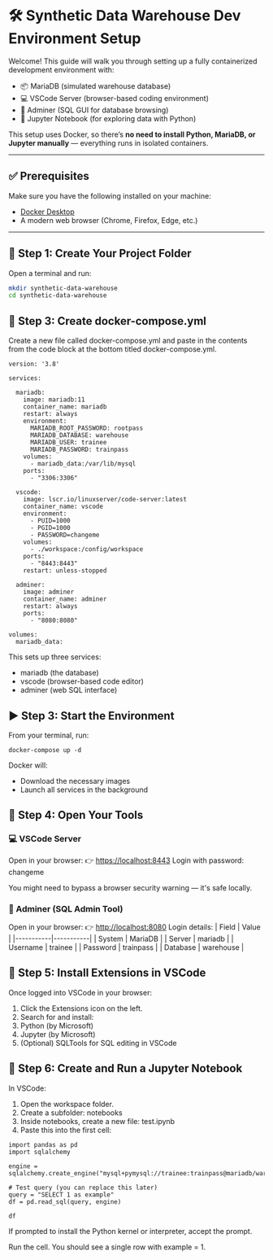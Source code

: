 # 🛠️ Synthetic Data Warehouse Dev Environment Setup

Welcome! This guide will walk you through setting up a fully containerized development environment with:

- 📦 MariaDB (simulated warehouse database)
- 💻 VSCode Server (browser-based coding environment)
- 🧠 Adminer (SQL GUI for database browsing)
- 🐍 Jupyter Notebook (for exploring data with Python)

This setup uses Docker, so there’s **no need to install Python, MariaDB, or Jupyter manually** — everything runs in isolated containers.

---

## ✅ Prerequisites

Make sure you have the following installed on your machine:

- [Docker Desktop](https://www.docker.com/products/docker-desktop)
- A modern web browser (Chrome, Firefox, Edge, etc.)

---

## 📁 Step 1: Create Your Project Folder

Open a terminal and run:

```bash
mkdir synthetic-data-warehouse
cd synthetic-data-warehouse
```

## 📄 Step 3: Create docker-compose.yml
Create a new file called docker-compose.yml and paste in the contents from the code block at the bottom titled docker-compose.yml.

```
version: '3.8'

services:

  mariadb:
    image: mariadb:11
    container_name: mariadb
    restart: always
    environment:
      MARIADB_ROOT_PASSWORD: rootpass
      MARIADB_DATABASE: warehouse
      MARIADB_USER: trainee
      MARIADB_PASSWORD: trainpass
    volumes:
      - mariadb_data:/var/lib/mysql
    ports:
      - "3306:3306"

  vscode:
    image: lscr.io/linuxserver/code-server:latest
    container_name: vscode
    environment:
      - PUID=1000
      - PGID=1000
      - PASSWORD=changeme
    volumes:
      - ./workspace:/config/workspace
    ports:
      - "8443:8443"
    restart: unless-stopped

  adminer:
    image: adminer
    container_name: adminer
    restart: always
    ports:
      - "8080:8080"

volumes:
  mariadb_data:
```

This sets up three services:

- mariadb (the database)
- vscode (browser-based code editor)
- adminer (web SQL interface)

## ▶️ Step 3: Start the Environment
From your terminal, run:
```
docker-compose up -d
```
Docker will:
- Download the necessary images
- Launch all services in the background

## 🔌 Step 4: Open Your Tools
### 💻 VSCode Server
Open in your browser:
👉 [https://localhost:8443](https://localhost:8443)
Login with password: changeme

You might need to bypass a browser security warning — it's safe locally.

### 🧠 Adminer (SQL Admin Tool)
Open in your browser:
👉 [http://localhost:8080](https://localhost:8080)
Login details:
| Field     | Value     |
|-----------|-----------|
| System    | MariaDB   |
| Server    | mariadb   |
| Username  | trainee   |
| Password  | trainpass |
| Database  | warehouse |

## 🧩 Step 5: Install Extensions in VSCode
Once logged into VSCode in your browser:

1. Click the Extensions icon on the left.
2. Search for and install:
3. Python (by Microsoft)
4. Jupyter (by Microsoft)
5. (Optional) SQLTools for SQL editing in VSCode

## 📓 Step 6: Create and Run a Jupyter Notebook
In VSCode:

1. Open the workspace folder.
2. Create a subfolder: notebooks
3. Inside notebooks, create a new file: test.ipynb
4. Paste this into the first cell:
```
import pandas as pd
import sqlalchemy

engine = sqlalchemy.create_engine("mysql+pymysql://trainee:trainpass@mariadb/warehouse")

# Test query (you can replace this later)
query = "SELECT 1 as example"
df = pd.read_sql(query, engine)

df
```
If prompted to install the Python kernel or interpreter, accept the prompt.

Run the cell. You should see a single row with example = 1.




